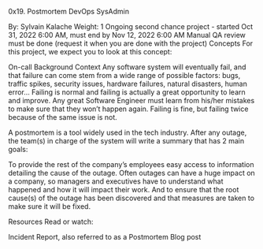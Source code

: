 0x19. Postmortem
DevOps SysAdmin

By: Sylvain Kalache
Weight: 1
Ongoing second chance project - started Oct 31, 2022 6:00 AM, must end by Nov 12, 2022 6:00 AM
Manual QA review must be done (request it when you are done with the project)
Concepts
For this project, we expect you to look at this concept:

On-call
Background Context
Any software system will eventually fail, and that failure can come stem from a wide range of possible factors: bugs, traffic spikes, security issues, hardware failures, natural disasters, human error… Failing is normal and failing is actually a great opportunity to learn and improve. Any great Software Engineer must learn from his/her mistakes to make sure that they won’t happen again. Failing is fine, but failing twice because of the same issue is not.

A postmortem is a tool widely used in the tech industry. After any outage, the team(s) in charge of the system will write a summary that has 2 main goals:

To provide the rest of the company’s employees easy access to information detailing the cause of the outage. Often outages can have a huge impact on a company, so managers and executives have to understand what happened and how it will impact their work. And to ensure that the root cause(s) of the outage has been discovered and that measures are taken to make sure it will be fixed.

Resources
Read or watch:

Incident Report, also referred to as a Postmortem
Blog post
